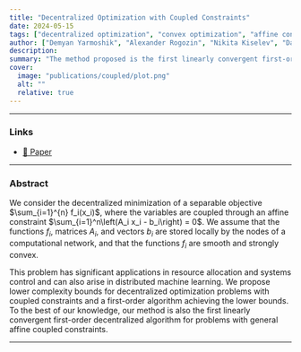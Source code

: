 ```yaml
---
title: "Decentralized Optimization with Coupled Constraints"
date: 2024-05-15
tags: ["decentralized optimization", "convex optimization", "affine constraints", "coupled constraints"]
author: ["Demyan Yarmoshik", "Alexander Rogozin", "Nikita Kiselev", "Daniil Dorin", "Alexander Gasnikov", "Dmitry Kovalev"]
description: 
summary: "The method proposed is the first linearly convergent first-order decentralized algorithm for problems with general affine coupled constraints" 
cover:
  image: "publications/coupled/plot.png"
  alt: ""
  relative: true
---
```


---

### Links

- [📝 Paper](https://arxiv.org/abs/2407.02020)

---

### Abstract

We consider the decentralized minimization of a separable objective $\sum_{i=1}^{n} f_i(x_i)$, where the variables are coupled through an affine constraint $\sum_{i=1}^n\left(A_i x_i - b_i\right) = 0$. We assume that the functions $f_i$, matrices $A_i$, and vectors $b_i$ are stored locally by the nodes of a computational network, and that the functions $f_i$ are smooth and strongly convex.

This problem has significant applications in resource allocation and systems control and can also arise in distributed machine learning. We propose lower complexity bounds for decentralized optimization problems with coupled constraints and a first-order algorithm achieving the lower bounds. To the best of our knowledge, our method is also the first linearly convergent first-order decentralized algorithm for problems with general affine coupled constraints.

---

